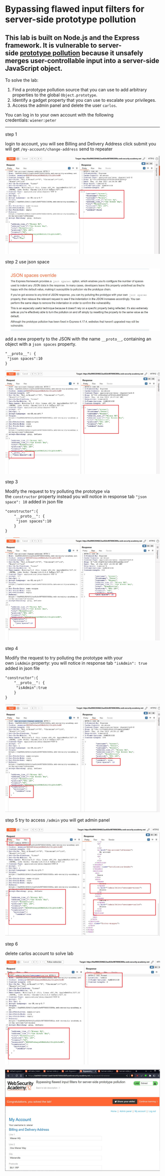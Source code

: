 
# Bypassing flawed input filters for server-side prototype pollution

## This lab is built on Node.js and the Express framework. It is vulnerable to server-side [prototype pollution](https://portswigger.net/web-security/prototype-pollution) because it unsafely merges user-controllable input into a server-side JavaScript object.

To solve the lab:

1. Find a prototype pollution source that you can use to add arbitrary properties to the global `Object.prototype`.
2. Identify a gadget property that you can use to escalate your privileges.
3. Access the admin panel and delete the user `carlos`.

You can log in to your own account with the following credentials: `wiener:peter`

___

step 1

login to account, you will see Billing and Delivery Address click submit
you will get `/my-account/change-address`
send to repeater


![](images/lab8_proto_foo_bar_first_request.jpg)


step 2
use json space

![](images/lab8_json_space_info.jpg)

add a new property to the JSON with the name `__proto__`, containing an object with a `json spaces` property.
```
"__proto__": {
 "json spaces":10
}
```

![](images/lab8_add_json_space_as_properties.jpg)

step 3

Modify the request to try polluting the prototype via the `constructor` property instead
you will notice in response tab `"json space": 10` added in json file
```
"constructor":{
	"__proto__": {
	 "json spaces":10
	}
}
```

![](images/lab8_add_constructor_with_json_space.jpg)


step 4

Modify the request to try polluting the prototype with your own `isAdmin` property:
you will notice in response tab `"isAdmin": true` added in json file
```
"constructor":{
	"__proto__": {
	 "isAdmin":true
	}
}
```

![](images/lab8_constructor_is_admin_true_properties.jpg)

step 5
try to access `/admin` 
you will get admin panel 

![](images/lab8_admin_page.jpg)

step 6

delete carlos account to solve lab

![](images/lab8_delete_carlos_account.jpg)


![](images/lab8_lab_solved.jpg)